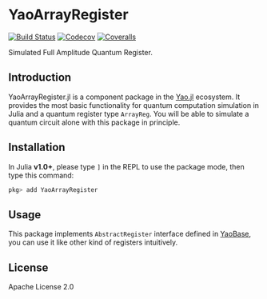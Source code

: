 # YaoArrayRegister
[![Build Status](https://github.com/QuantumBFS/YaoArrayRegister.jl/workflows/CI/badge.svg)](https://github.com/QuantumBFS/YaoArrayRegister.jl/actions)
[![Codecov](https://codecov.io/gh/QuantumBFS/YaoArrayRegister.jl/branch/master/graph/badge.svg)](https://codecov.io/gh/QuantumBFS/YaoArrayRegister.jl)
[![Coveralls](https://coveralls.io/repos/github/QuantumBFS/YaoArrayRegister.jl/badge.svg?branch=master)](https://coveralls.io/github/QuantumBFS/YaoArrayRegister.jl?branch=master)


Simulated Full Amplitude Quantum Register.

## Introduction

YaoArrayRegister.jl is a component package in the [Yao.jl](https://github.com/QuantumBFS/Yao.jl) ecosystem. It provides the most basic functionality for quantum
computation simulation in Julia and a quantum register type `ArrayReg`. You will be
able to simulate a quantum circuit alone with this package in principle.

## Installation

In Julia **v1.0+**, please type `]` in the REPL to use the package mode, then type this command:

```julia
pkg> add YaoArrayRegister
```

## Usage

This package implements `AbstractRegister` interface defined in [YaoBase](https://github.com/QuantumBFS/YaoBase.jl), you can use it like other kind of registers intuitively.

## License

Apache License 2.0
